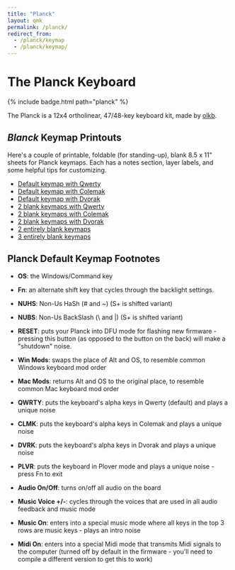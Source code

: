 ```yaml
---
title: "Planck"
layout: qmk
permalink: /planck/
redirect_from: 
  - /planck/keymap
  - /planck/keymap/
---
```


# The Planck Keyboard

{% include badge.html path="planck" %}

The Planck is a 12x4 ortholinear, 47/48-key keyboard kit, made by [olkb](https://olkb.com).

## *Blanck* Keymap Printouts

Here's a couple of printable, foldable (for standing-up), blank 8.5 x 11" sheets for Planck keymaps. Each has a notes section, layer labels, and some helpful tips for customizing.

* [Default keymap with Qwerty](/planck/keymap-printout-default-qwerty.pdf)
* [Default keymap with Colemak](/planck/keymap-printout-default-colemak.pdf)
* [Default keymap with Dvorak](/planck/keymap-printout-default-dvorak.pdf)
* [2 blank keymaps with Qwerty](/planck/keymap-printout-blanck-qwerty.pdf)
* [2 blank keymaps with Colemak](/planck/keymap-printout-blanck-colemak.pdf)
* [2 blank keymaps with Dvorak](/planck/keymap-printout-blanck-dvorak.pdf)
* [2 entirely blank keymaps](/planck/keymap-printout-blanck.pdf)
* [3 entirely blank keymaps](/planck/keymap-printout-blanck-triple.pdf)

## Planck Default Keymap Footnotes

* **OS**: the Windows/Command key
* **Fn**: an alternate shift key that cycles through the backlight settings.
* **NUHS**: Non-Us HaSh (# and ~) (S+ is shifted variant)
* **NUBS**: Non-Us BackSlash (\\ and \|) (S+ is shifted variant)

* **RESET**: puts your Planck into DFU mode for flashing new firmware - pressing this button (as opposed to the button on the back) will make a "shutdown" noise.
* **Win Mods**: swaps the place of Alt and OS, to resemble common Windows keyboard mod order
* **Mac Mods**: returns Alt and OS to the original place, to resemble common Mac keyboard mod order
* **QWRTY**: puts the keyboard's alpha keys in Qwerty (default) and plays a unique noise
* **CLMK**: puts the keyboard's alpha keys in Colemak and plays a unique noise
* **DVRK**: puts the keyboard's alpha keys in Dvorak and plays a unique noise
* **PLVR**: puts the keyboard in Plover mode and plays a unique noise - press Fn to exit
* **Audio On/Off**: turns on/off all audio on the board
* **Music Voice +/-**: cycles through the voices that are used in all audio feedback and music mode
* **Music On**: enters into a special music mode where all keys in the top 3 rows are music keys - plays an intro noise
* **Midi On**: enters into a special Midi mode that transmits Midi signals to the computer (turned off by default in the firmware - you'll need to compile a different version to get this to work)